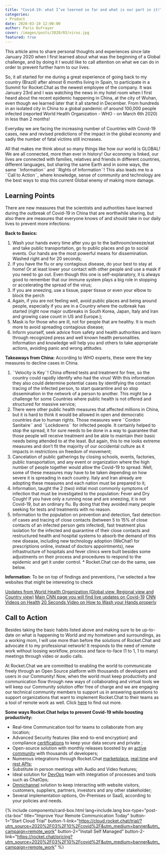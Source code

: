 ```yaml
---
title: "Covid-19: what I’ve learned so far and what is our part in it!"
categories:
- Product
date: 2020-03-10 12:00:00
author: Paris Dufrayer
cover: /images/posts/2020/03/virus.jpg
featured: true
---
```


This article aims to share personal thoughts and experiences since late January 2020 when I first learned about what was the beginning of a Global challenge, and by doing it I would like to call attention on what we can do in
order to prevent further harm to our lives.

So, it all started for me during a great experience of going back to my country (Brazil) after almost 6 months living in Spain, to participate in a Summit for Rocket.Chat as the newest employee of the company. It was January 23rd and I was watching the news in my hotel room when I first heard about the recent epidemic happening in China, at the city of Wuhan, even though we learned later that it all started in December. From hundreds in an isolated city in China to a global pandemic of around 100,000 people infected (reported World Health Organization - WHO - on March 6th 2020) in less than 2 months!

Everyday we are facing the increasing number of Countries with Covid-19 cases, new and revised predictions of the impact in the global economy and sadly the number of fatal victims still increases.

All that makes me think about so many things like how our world is GLOBAL! We are all connected, more than ever in history! Our economy is linked, our lives are connected with families, relatives and friends in different countries, different languages, but sharing the same Earth and in some ways, the same ¨Information¨ and ¨Rights of Information¨! This also leads me to a ¨Call to Action¨, where knowledge, sense of community and technology are the best ways to stop this current Global enemy of making more damage.

## Learning Points

There are new measures that the scientists and authorities have learned during the outbreak of Covid-19 in China that are worthwhile sharing, but also there are measures that everyone knows of and should take in our daily lives to prevent more infections:

**Back to Basics:**

1. Wash your hands every time after you go to the bathroom/sneeze/eat and take public transportation, go to public places and go to social events. Our hands are the most powerful means for dissemination. Washed right and for 20 seconds;
2. If you have the flu or any contagious disease, do your best to stay at home! Or at least lower your contact with other people and use a mask if you need to go out. Even though this one is self-explanatory, it is always good to remember that our immune system plays a big role in stopping or accelerating the spread of the virus;
3. If you are sneezing, use a tissue, paper tissue or even your elbow to block the perch
4. Again, if you are not feeling well, avoid public places and being around people, especially if you are in a Country where the outbreak has started (right now major outbreaks in South Korea, Japan, Italy and Iran and growing case count in US and Europe.);
5. Mask is for those who are ill, not for people that are healthy. It is much more to avoid spreading contagious disease;
6. Inform yourself, seek advice from safety and health authorities and learn through recognized press and well known health personalities. Information and knowledge will help you and others to take appropriate actions, avoiding panic and wrong attitudes.

**Takeaways from China:** According to WHO experts, these were the key measures to decline cases in China.

1. ¨Velocity is Key¨! China offered tests and treatment for free, so the country could rapidly identify who had the virus! With this information they also could determine potential cases by identifying the contact tracing of the infected person, to start quarantine and so stop dissemination in the network of a person to another. This might be a challenge for some Countries where public health is not offered and structured for massive service;
2. There were other public health measures that affected millions in China, but it is hard to think it would be allowed in open and democratic countries due to human rights. Those measures were ¨Cordon Sanitaire¨ and ¨Lockdowns¨ for infected people. It certainly helped to stop the spread, it for sure needs to be done in a way to guarantee that those people will receive treatment and be able to maintain their basic needs being attended to at the least. But again, this to me looks extreme measures and don’t fit the majority of our occidental culture as it impacts in restrictions on freedom of movement;
3. Cancelation of public gatherings by closing schools, events, factories, public transportation, and any event or organization where the high number of people together would allow the Covid-19 to spread. Well, some of these measures may have to be taken depending on how severe it is spreading in each country. Italy and Iran already are adopting these measures and each nation must be prepared to it;
4. Information, taught the 2 (two) initial most commonly symptoms of infection that must be investigated to the population: Fever and Dry Cough! If you have only a running nose and are sneezing, it is not Covid-19, but an ordinary flu. By doing that they avoided many people seeking for tests and treatments with no reason.
5. Information to the population on prevention and detection, fast detection of cases and tracing of close contacts (between 5 to 15% of close contacts of an infected person gets infected), fast treatment plus isolation for the infected and quarantine of their close contacts and restructured health and hospital systems to absorb the demand of this new disease, including new technology adoption (WeChat1 for prescriptions online, instead of doctors appointments), new infrastructure of hospitals and fever clinics were built besides some adjustments on their process and procedures to respond to the epidemic and get it under control. * Rocket.Chat can do the same, see below.

**Information**: To be on top of findings and preventions, I’ve selected a few websites that might be interesting to check

[Updates from World Health Organization (Global view, Regional view and Country view)](https://www.who.int/emergencies/diseases/novel-coronavirus-2019/events-as-they-happen)
[Main CNN page you will find live updates on Covid-19](https://edition.cnn.com/)
[CNN Videos on Health](https://edition.cnn.com/health)
[20 Seconds Video on How to Wash your Hands properly](https://www.nhs.uk/live-well/healthy-body/best-way-to-wash-your-hands/)

## Call to Action

Besides taking the basic habits listed above and making sure to be up-to-date on what is happening to World and my hometown and surroundings, as a working mom, I will use more than before the solutions of Rocket.Chat and advocate it to my professional network! It responds to the need of remote work without loosing workflow, process and face-to-face (1 to 1, 1 to many) meetings through video or audio calls.

At Rocket.Chat we are committed to enabling the world to communicate freely through an Open Source platform with thousands of developers and users in our Community! Now, when the world must keep productivity and communication flow through new ways of collaborating and virtual tools we will keep our Community solution offer free of charge and we are engaging our technical community members to support us in answering questions to support organizations that want to implement Rocket.Chat to their teams as a tool of remote work as well. Click [here](https://rocket.chat/contact) to find out more.

**Some ways Rocket.Chat helps to prevent Covid-19 while boosting productivity:**

- Real-time Communication tool for teams to collaborate from any location;
- Advanced Security features (like end-to-end encryption) and compliance [certifications](https://rocket.chat/2019/11/20/rocketchat-goes-privacy-tech/) to keep your data secure and private ;
- Open-source solution with monthly releases boosted by an [active community](https://github.com/RocketChat/Rocket.Chat) with thousands of developers;
- Numerous integrations through Rocket.Chat [marketplace](https://rocket.chat/marketplace), [real time](https://rocket.chat/docs/developer-guides/realtime-api/) and [rest APIs](https://rocket.chat/docs/developer-guides/rest-api/);
- Substitute in person meetings with Audio and Video features;
- Ideal solution for [DevOps](https://rocket.chat/devops) team with integration of processes and tools such as ChatOps;
- [Omnichannel](https://rocket.chat/customer-solutions) solution to keep interacting with website visitors, customers, suppliers, partners, investors and any other stakeholder;
- Several implementation options, On-Premises or SaaS, according to your policies and needs.

{% include components/card-box.html lang=include.lang box-type="post-cta-box" title="Improve Your Remote Communication Today" button-1="Start Cloud Trial" button-1-link="https://cloud.rocket.chat/trial/?utm_source=2020%2F03%2F10%2Fcovid%2F&utm_medium=banner&utm_campaign=remote_work" button-2="Install Self Managed" button-2-link="https://rocket.chat/pricing?utm_source=2020%2F03%2F10%2Fcovid%2F&utm_medium=banner&utm_campaign=remote_work" %}
